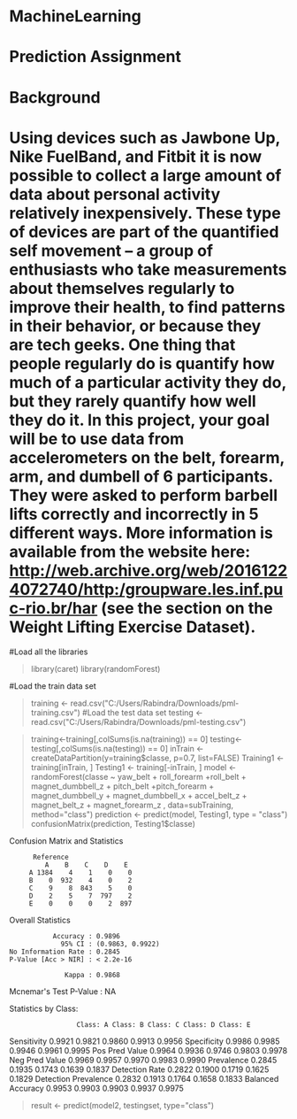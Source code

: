 # MachineLearning
# Prediction Assignment

# Background

# Using devices such as Jawbone Up, Nike FuelBand, and Fitbit it is now possible to collect a large amount of data about personal activity relatively inexpensively. These type of devices are part of the quantified self movement – a group of enthusiasts who take measurements about themselves regularly to improve their health, to find patterns in their behavior, or because they are tech geeks. One thing that people regularly do is quantify how much of a particular activity they do, but they rarely quantify how well they do it. In this project, your goal will be to use data from accelerometers on the belt, forearm, arm, and dumbell of 6 participants. They were asked to perform barbell lifts correctly and incorrectly in 5 different ways. More information is available from the website here: http://web.archive.org/web/20161224072740/http:/groupware.les.inf.puc-rio.br/har (see the section on the Weight Lifting Exercise Dataset).

#Load all the libraries
> library(caret)
> library(randomForest)

#Load the train data set
> training <- read.csv("C:/Users/Rabindra/Downloads/pml-training.csv")
#Load the test data set
> testing <- read.csv("C:/Users/Rabindra/Downloads/pml-testing.csv")


> training<-training[,colSums(is.na(training)) == 0] 
> testing<-testing[,colSums(is.na(testing)) == 0]
> inTrain <- createDataPartition(y=training$classe, p=0.7, list=FALSE)
> Training1 <- training[inTrain, ]
> Testing1 <- training[-inTrain, ]
> model <- randomForest(classe ~ yaw_belt + roll_forearm +roll_belt + magnet_dumbbell_z + pitch_belt +pitch_forearm + magnet_dumbbell_y + magnet_dumbbell_x + accel_belt_z +  magnet_belt_z + magnet_forearm_z , data=subTraining, method="class")
> prediction <- predict(model, Testing1, type = "class")
> confusionMatrix(prediction, Testing1$classe)





Confusion Matrix and Statistics

          Reference         
             A    B    C    D    E
         A 1384    4    1    0    0
         B    0  932    4    0    2
         C    9    8  843    5    0
         D    2    5    7  797    2
         E    0    0    0    2  897

Overall Statistics
                                          
               Accuracy : 0.9896          
                 95% CI : (0.9863, 0.9922)
    No Information Rate : 0.2845          
    P-Value [Acc > NIR] : < 2.2e-16       
                                          
                  Kappa : 0.9868          
                                          
 Mcnemar's Test P-Value : NA              

Statistics by Class:

                     Class: A Class: B Class: C Class: D Class: E
Sensitivity            0.9921   0.9821   0.9860   0.9913   0.9956
Specificity            0.9986   0.9985   0.9946   0.9961   0.9995
Pos Pred Value         0.9964   0.9936   0.9746   0.9803   0.9978
Neg Pred Value         0.9969   0.9957   0.9970   0.9983   0.9990
Prevalence             0.2845   0.1935   0.1743   0.1639   0.1837
Detection Rate         0.2822   0.1900   0.1719   0.1625   0.1829
Detection Prevalence   0.2832   0.1913   0.1764   0.1658   0.1833
Balanced Accuracy      0.9953   0.9903   0.9903   0.9937   0.9975


> result <- predict(model2, testingset, type="class")




